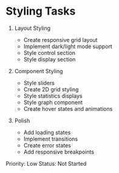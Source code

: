 # Styling Tasks

1. Layout Styling
   - Create responsive grid layout
   - Implement dark/light mode support
   - Style control section
   - Style display section

2. Component Styling
   - Style sliders
   - Create 2D grid styling
   - Style statistics displays
   - Style graph component
   - Create hover states and animations

3. Polish
   - Add loading states
   - Implement transitions
   - Create error states
   - Add responsive breakpoints

Priority: Low
Status: Not Started
